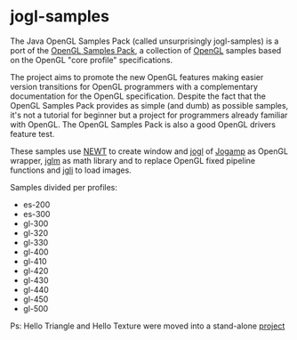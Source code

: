 # jogl-samples

The Java OpenGL Samples Pack (called unsurprisingly jogl-samples) is a port of the [OpenGL Samples Pack](http://www.g-truc.net/project-0026.html), a collection of [OpenGL](http://www.opengl.org/) samples based on the OpenGL "core profile" specifications.

The project aims to promote the new OpenGL features making easier version transitions for OpenGL programmers with a complementary documentation for the OpenGL specification. Despite the fact that the OpenGL Samples Pack provides as simple (and dumb) as possible samples, it's not a tutorial for beginner but a project for programmers already familiar with OpenGL. The OpenGL Samples Pack is also a good OpenGL drivers feature test.

These samples use [NEWT](http://jogamp.org/jogl/doc/NEWT-Overview.html) to create window and [jogl](http://jogamp.org/jogl/www/) of [Jogamp](http://jogamp.org/) as OpenGL wrapper, [jglm](https://github.com/elect86/Jglm) as math library and to replace OpenGL fixed pipeline functions and [jgli](https://github.com/elect86/jgli) to load images. 

Samples divided per profiles:

* es-200
* es-300
* gl-300
* gl-320
* gl-330
* gl-400
* gl-410
* gl-420
* gl-430
* gl-440
* gl-450
* gl-500


Ps: Hello Triangle and Hello Texture were moved into a stand-alone [project](https://github.com/elect86/helloTriangle)
